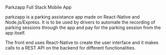 Parkzapp Full Stack Mobile App

parkzapp is a parking assistance app made on React-Native and Node.js/Express. 
It is to be used by drivers to automate the recording of parking sessions through the app and pay for the parking session from the app itself.

The front end uses React-Native to create the user interface and it makes calls to a REST API on the backend for different functionalities.
